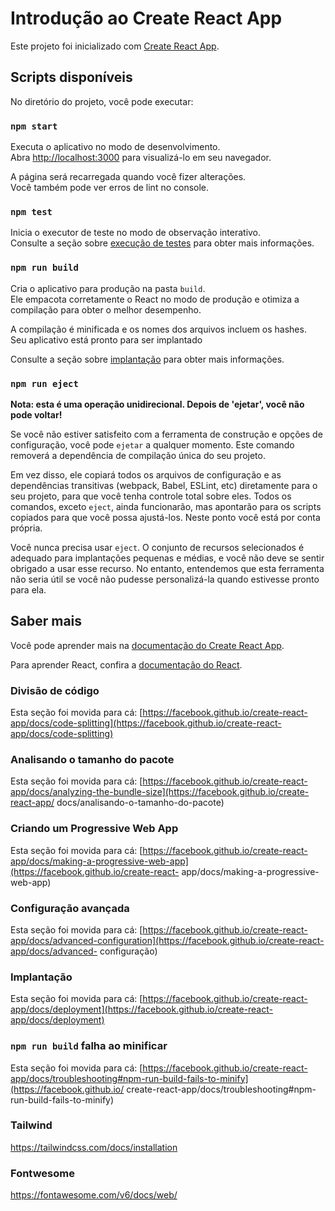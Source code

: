 
# Introdução ao Create React App

Este projeto foi inicializado com [Create React App](https://github.com/facebook/create-react-app).

## Scripts disponíveis

No diretório do projeto, você pode executar:

### `npm start`

Executa o aplicativo no modo de desenvolvimento.\
Abra [http://localhost:3000](http://localhost:3000) para visualizá-lo em seu navegador.

A página será recarregada quando você fizer alterações.\
Você também pode ver erros de lint no console.

### `npm test`

Inicia o executor de teste no modo de observação interativo.\
Consulte a seção sobre [execução de testes](https://facebook.github.io/create-react-app/docs/running-tests) para obter mais informações.

### `npm run build`

Cria o aplicativo para produção na pasta `build`.\
Ele empacota corretamente o React no modo de produção e otimiza a compilação para obter o melhor desempenho.

A compilação é minificada e os nomes dos arquivos incluem os hashes.\
Seu aplicativo está pronto para ser implantado

Consulte a seção sobre [implantação](https://facebook.github.io/create-react-app/docs/deployment) para obter mais informações.

### `npm run eject`

**Nota: esta é uma operação unidirecional. Depois de 'ejetar', você não pode voltar!**

Se você não estiver satisfeito com a ferramenta de construção e opções de configuração, você pode `ejetar` a qualquer momento. Este comando removerá a dependência de compilação única do seu projeto.

Em vez disso, ele copiará todos os arquivos de configuração e as dependências transitivas (webpack, Babel, ESLint, etc) diretamente para o seu projeto, para que você tenha controle total sobre eles. Todos os comandos, exceto `eject`, ainda funcionarão, mas apontarão para os scripts copiados para que você possa ajustá-los. Neste ponto você está por conta própria.

Você nunca precisa usar `eject`. O conjunto de recursos selecionados é adequado para implantações pequenas e médias, e você não deve se sentir obrigado a usar esse recurso. No entanto, entendemos que esta ferramenta não seria útil se você não pudesse personalizá-la quando estivesse pronto para ela.

## Saber mais

Você pode aprender mais na [documentação do Create React App](https://facebook.github.io/create-react-app/docs/getting-started).

Para aprender React, confira a [documentação do React](https://reactjs.org/).

### Divisão de código

Esta seção foi movida para cá: [https://facebook.github.io/create-react-app/docs/code-splitting](https://facebook.github.io/create-react-app/docs/code-splitting)

### Analisando o tamanho do pacote
Esta seção foi movida para cá: [https://facebook.github.io/create-react-app/docs/analyzing-the-bundle-size](https://facebook.github.io/create-react-app/ docs/analisando-o-tamanho-do-pacote)

### Criando um Progressive Web App

Esta seção foi movida para cá: [https://facebook.github.io/create-react-app/docs/making-a-progressive-web-app](https://facebook.github.io/create-react- app/docs/making-a-progressive-web-app)

### Configuração avançada

Esta seção foi movida para cá: [https://facebook.github.io/create-react-app/docs/advanced-configuration](https://facebook.github.io/create-react-app/docs/advanced- configuração)

### Implantação

Esta seção foi movida para cá: [https://facebook.github.io/create-react-app/docs/deployment](https://facebook.github.io/create-react-app/docs/deployment)

### `npm run build` falha ao minificar

Esta seção foi movida para cá: [https://facebook.github.io/create-react-app/docs/troubleshooting#npm-run-build-fails-to-minify](https://facebook.github.io/ create-react-app/docs/troubleshooting#npm-run-build-fails-to-minify)


### Tailwind ###
https://tailwindcss.com/docs/installation


###  Fontwesome  ###
https://fontawesome.com/v6/docs/web/ 

